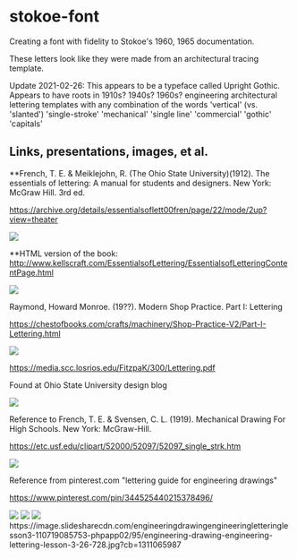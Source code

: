 # stokoe-font
Creating a font with fidelity to Stokoe's 1960, 1965 documentation.

These letters look like they were made from an architectural tracing template.

Update 2021-02-26: This appears to be a typeface called Upright Gothic. Appears to have roots in 1910s? 1940s? 1960s? engineering architectural lettering templates with any combination of the words 'vertical' (vs. 'slanted') 'single-stroke' 'mechanical' 'single line' 'commercial' 'gothic' 'capitals'

## Links, presentations, images, et al.

**French, T. E. & Meiklejohn, R. (The Ohio State University)(1912). The essentials of lettering: A manual for students and designers. New York: McGraw Hill. 3rd ed.

https://archive.org/details/essentialsoflett00fren/page/22/mode/2up?view=theater

<img src="https://i.pinimg.com/564x/6e/6c/2b/6e6c2bc34374d47425e685d7ab5cf113.jpg">

**HTML version of the book: http://www.kellscraft.com/EssentialsofLettering/EssentialsofLetteringContentPage.html

<img src="http://www.kellscraft.com/EssentialsofLettering/Images/Fig019.jpg">

Raymond, Howard Monroe. (19??). Modern Shop Practice. Part I: Lettering

https://chestofbooks.com/crafts/machinery/Shop-Practice-V2/Part-I-Lettering.html

<img src="https://chestofbooks.com/crafts/machinery/Shop-Practice-V2/images/Upright-Gothic-Capitals.png">

https://media.scc.losrios.edu/FitzpaK/300/Lettering.pdf


Found at Ohio State University design blog

<img src="https://cpb-us-w2.wpmucdn.com/u.osu.edu/dist/1/21500/files/2015/09/Lettering-image-1-13avkjk.jpg">

Reference to French, T. E. & Svensen, C. L. (1919). Mechanical Drawing For High Schools. New York: McGraw-Hill.

https://etc.usf.edu/clipart/52000/52097/52097_single_strk.htm

<img src="https://etc.usf.edu/clipart/52000/52097/52097_single_strk_lg.gif">

Reference from pinterest.com "lettering guide for engineering drawings"

https://www.pinterest.com/pin/344525440215378496/

<img src="https://i.pinimg.com/originals/b7/54/2d/b7542dc5ce54bc89d28ca67f9254a89d.jpg">

<img src="https://i.pinimg.com/736x/2a/1d/32/2a1d3205fb163d52b0323164e1f5a531.jpg">
<img src="https://cultura-sorda.org/wp-content/uploads/2015/07/Diccionario_Stokoe_1965_Figura-1.png">
https://image.slidesharecdn.com/engineeringdrawingengineeringletteringlesson3-110719085753-phpapp02/95/engineering-drawing-engineering-lettering-lesson-3-26-728.jpg?cb=1311065987
